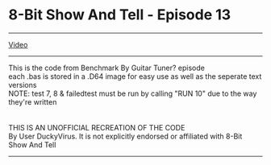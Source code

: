 # 8-Bit Show And Tell - Episode 13

***

[Video](https://www.youtube.com/watch?v=21alGHafj1w "8-Bit Show and Tell")
***

This is the code from Benchmark By Guitar Tuner? episode<br />
each .bas is stored in a .D64 image for easy use as well as the seperate text versions<br />
NOTE: 
test 7, 8 & failedtest must be run by calling "RUN 10" due to the way they're written
<br />
<br />
<br />
THIS IS AN UNOFFICIAL RECREATION OF THE CODE<br />
By User DuckyVirus.  It is not explicitly endorsed or affiliated with 8-Bit Show And Tell<br />

***